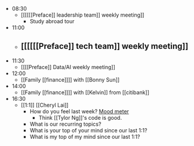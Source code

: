 - 08:30
    - [[[[[[Preface]] leadership team]] weekly meeting]]
        - Study abroad tour
- 11:00
    - [[[[[[Preface]] tech team]] weekly meeting]]
        - 
- 11:30
    - [[[[Preface]] Data/AI weekly meeting]]
- 12:00
    - [[Family [[finance]]]] with [[Bonny Sun]]
- 14:00
    - [[Family [[finance]]]] with [[Kelvin]] from [[citibank]]
- 16:30
    - [[1:1]] [[Cheryl Lai]]
        - How do you feel last week? [Mood meter](https://docs.google.com/spreadsheets/d/1S09bR1Auj6DvPvcmK30CCWBzk8ycyaUAFgsVqLDd35U/edit#gid=0)
            - Think [[Tylor Ng]]'s code is good.
        - What is our recurring topics?
        - What is your top of your mind since our last 1:1?
        - What is my top of my mind since our last 1:1?
